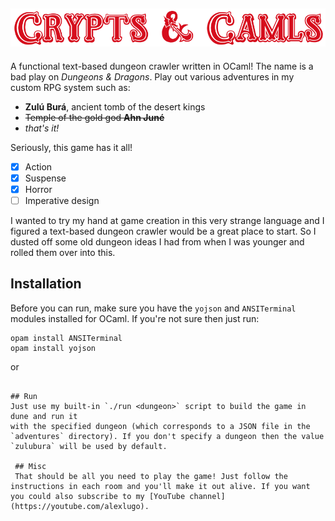 ![Logo](logo.png)
-----
A functional text-based dungeon crawler written in OCaml! The name is a bad play on *Dungeons & Dragons*. Play out various adventures in my custom RPG system such as:
* **Zulú Burá**, ancient tomb of the desert kings
* ~~Temple of the gold god **Ahn Juné**~~
* *that's it!*

Seriously, this game has it all!
* [x] Action
* [x] Suspense
* [x] Horror
* [ ] Imperative design

I wanted to try my hand at game creation in this very strange language and I figured a text-based dungeon crawler would be a great place to start. So I dusted off some old dungeon ideas I had from when I was younger and rolled them over into this.

## Installation
Before you can run, make sure you have the `yojson` and `ANSITerminal` modules installed for OCaml. If you're not sure then just run:
```
opam install ANSITerminal
opam install yojson
```
or
```

## Run
Just use my built-in `./run <dungeon>` script to build the game in dune and run it
with the specified dungeon (which corresponds to a JSON file in the `adventures` directory). If you don't specify a dungeon then the value `zulubura` will be used by default.

 ## Misc
 That should be all you need to play the game! Just follow the instructions in each room and you'll make it out alive. If you want you could also subscribe to my [YouTube channel](https://youtube.com/alexlugo).
